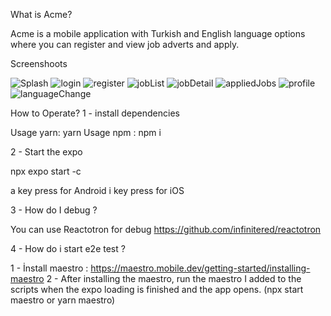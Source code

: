  What is Acme?

 Acme is a mobile application with Turkish and English language options where you can register and view job adverts and apply.

 Screenshoots

 ![Splash](https://github.com/mertkutukcu07/acme-app/assets/102996772/fdb8563c-4343-466b-957a-76095000f8d3=250x250)
![login](https://github.com/mertkutukcu07/acme-app/assets/102996772/92cab77d-8a85-4022-8fae-c91fc0e171e6=250x250)
![register](https://github.com/mertkutukcu07/acme-app/assets/102996772/95ccf3a6-451f-49f8-8fc0-fa511795ad47=250x250)
![jobList](https://github.com/mertkutukcu07/acme-app/assets/102996772/d870254d-3627-49a5-ae72-c8709baee693=250x250)
![jobDetail](https://github.com/mertkutukcu07/acme-app/assets/102996772/e83e2a81-b28c-4ef1-9f8f-23b55473889f=250x250)
![appliedJobs](https://github.com/mertkutukcu07/acme-app/assets/102996772/fc91d47c-8e73-47de-aff5-f8a45f2fd468=250x250)
![profile](https://github.com/mertkutukcu07/acme-app/assets/102996772/3daf6789-db4c-430e-8af7-0139634df173=250x250)
![languageChange](https://github.com/mertkutukcu07/acme-app/assets/102996772/0382f324-ed1c-4f04-bd88-7728a99907d4=250x250)


How to Operate?
1 - install dependencies

Usage yarn: yarn
Usage npm : npm i


2 - Start the expo

npx expo start -c

a key press for Android 
i key press for iOS

3 - How do I debug ? 

You can use Reactotron for debug https://github.com/infinitered/reactotron

4 - How do i start e2e test ?

1 - İnstall maestro : https://maestro.mobile.dev/getting-started/installing-maestro
2 - After installing the maestro, run the maestro I added to the scripts when the expo loading is finished and the app opens. (npx start maestro or yarn maestro)





